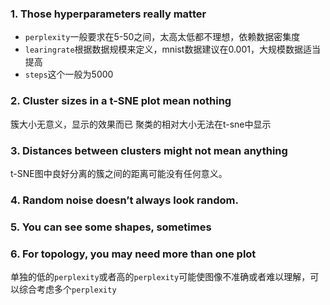 ### 1. Those hyperparameters really matter
+ `perplexity`一般要求在5-50之间，太高太低都不理想，依赖数据密集度
+ `learingrate`根据数据规模来定义，mnist数据建议在0.001，大规模数据适当提高
+ `steps`这个一般为5000

### 2.  Cluster sizes in a t-SNE plot mean nothing
簇大小无意义，显示的效果而已
聚类的相对大小无法在t-sne中显示

### 3. Distances between clusters might not mean anything
t-SNE图中良好分离的簇之间的距离可能没有任何意义。

### 4. Random noise doesn’t always look random.

### 5. You can see some shapes, sometimes

### 6. For topology, you may need more than one plot
单独的低的`perplexity`或者高的`perplexity`可能使图像不准确或者难以理解，可以综合考虑多个`perplexity`
